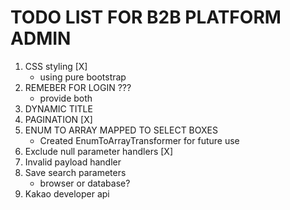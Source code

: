 # TODO LIST FOR B2B PLATFORM ADMIN

1. CSS styling [X]
   - using pure bootstrap
2. REMEBER FOR LOGIN ???
   - provide both
3. DYNAMIC TITLE
4. PAGINATION [X]
5. ENUM TO ARRAY MAPPED TO SELECT BOXES
   - Created EnumToArrayTransformer for future use
6. Exclude null parameter handlers [X]
7. Invalid payload handler
8. Save search parameters
   - browser or database?
9. Kakao developer api
